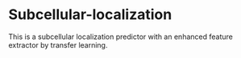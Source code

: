 # Subcellular-localization
This is a subcellular localization predictor with an enhanced feature extractor by transfer learning.
